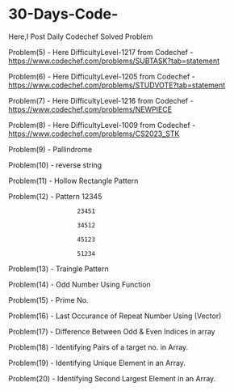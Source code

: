 # 30-Days-Code-
Here,I Post Daily Codechef Solved Problem


Problem(5) - Here DifficultyLevel-1217  from Codechef - https://www.codechef.com/problems/SUBTASK?tab=statement

Problem(6) - Here DifficultyLevel-1205  from Codechef - https://www.codechef.com/problems/STUDVOTE?tab=statement

Problem(7) - Here DifficultyLevel-1216  from Codechef - https://www.codechef.com/problems/NEWPIECE

Problem(8) - Here DifficultyLevel-1009  from Codechef - https://www.codechef.com/problems/CS2023_STK

Problem(9) - Pallindrome 

Problem(10)  - reverse string 

Problem(11)  - Hollow Rectangle Pattern 

Problem(12) -  Pattern 12345

                       23451

                       34512

                       45123

                       51234
 
Problem(13) - Traingle Pattern

Problem(14) - Odd Number Using Function 

Problem(15) - Prime No.

Problem(16)  - Last Occurance of Repeat Number Using (Vector)

Problem(17)  - Difference Between Odd & Even Indices in array

Problem(18) - Identifying Pairs of a target no. in Array.

Problem(19) - Identifying Unique Element in an Array.

Problem(20) - Identifying Second Largest Element in an Array.
